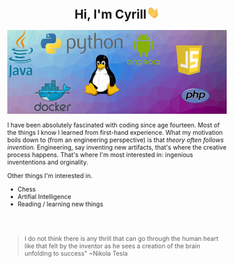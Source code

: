 <h1 align="center">Hi, I'm Cyrill<img width="30px" src="https://github.com/cyrillkuettel/cyrillkuettel/blob/main/img/Hi.gif"></h1>


![img](background_sea_edge_resized_75_percent.png)


I have been absolutely fascinated with coding since age fourteen. Most of the things I know I learned from first-hand experience.
What my motivation boils down to (from an engineering perspective) is that <i>theory often follows invention.</i> Engineering, say inventing new artifacts, that's where the creative process happens. That's where I'm most interested in: ingenious invententions and orginality. 

Other things I'm interested in. 
- Chess
- Artifial Intelligence 
- Reading / learning new things

<br/><br/>

> I do not think there is any thrill that can go through the human heart like that felt by the inventor as he sees a creation of the brain unfolding to success"   ~Nikola Tesla

